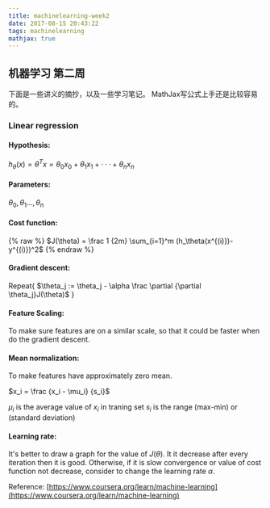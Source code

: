```yaml
---
title: machinelearning-week2
date: 2017-08-15 20:43:22
tags: machinelearning
mathjax: true
---
```


## 机器学习 第二周
下面是一些讲义的摘抄，以及一些学习笔记。
MathJax写公式上手还是比较容易的。

### Linear regression

#### Hypothesis:

$h_\theta(x) = \theta^Tx = \theta_0x_0 + \theta_1x_1 + ··· + \theta_nx_n$

#### Parameters: 

$\theta_0,\theta_1...,\theta_n$


#### Cost function:
{% raw %}
$J(\theta) = \frac 1 {2m} \sum_{i=1}^m (h_\theta(x^{(i)})-y^{(i)})^2$
{% endraw %}
#### Gradient descent:
Repeat{
    $\theta_j := \theta_j - \alpha \frac \partial {\partial \theta_j}J(\theta)$
}

#### Feature Scaling:
To make sure features are on a similar scale, so that it could be faster when do the gradient descent.

#### Mean normalization:
To make features have approximately zero mean.

$x_i = \frac {x_i - \mu_i} {s_i}$

$\mu_i$ is the average value of $x_i$ in traning set
$s_i$ is the range (max-min)  or (standard deviation)

#### Learning rate:
It's better to draw a graph for the value of $J(\theta)$. It it decrease after every iteration then it is good.
Otherwise, if it is slow convergence or value of cost function not decrease, consider to change the learning rate $\alpha$.

Reference: [https://www.coursera.org/learn/machine-learning](https://www.coursera.org/learn/machine-learning)